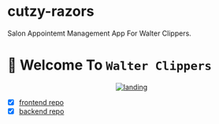 ﻿# cutzy-razors

Salon Appointemt Management App For Walter Clippers.

# 👋 Welcome To  `Walter Clippers`

<p align="center">
    <a href="https://cutzy-razors.vercel.app/" target="blank"/>
        <img src="./public/readme/landing.png" alt="landing" />
    </a>
    
</p>

- [x]  [frontend repo](https://github.com/jakusha/cutzy-razors/tree/main/frontend2)
- [x]  [backend repo](https://github.com/jakusha/cutzy-razors/tree/main/backend)
